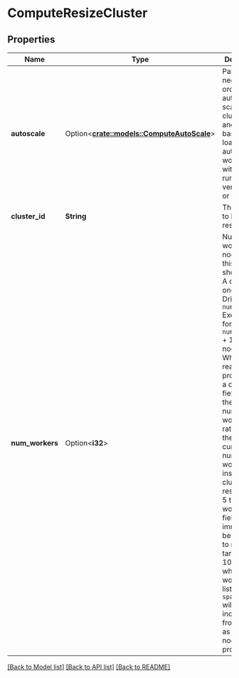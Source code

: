 # ComputeResizeCluster

## Properties

Name | Type | Description | Notes
------------ | ------------- | ------------- | -------------
**autoscale** | Option<[**crate::models::ComputeAutoScale**](ComputeAutoScale.md)> | Parameters needed in order to automatically scale clusters up and down based on load. Note: autoscaling works best with DB runtime versions 3.0 or later. | [optional]
**cluster_id** | **String** | The cluster to be resized. | 
**num_workers** | Option<**i32**> | Number of worker nodes that this cluster should have. A cluster has one Spark Driver and `num_workers` Executors for a total of `num_workers` + 1 Spark nodes.  Note: When reading the properties of a cluster, this field reflects the desired number of workers rather than the actual current number of workers. For instance, if a cluster is resized from 5 to 10 workers, this field will immediately be updated to reflect the target size of 10 workers, whereas the workers listed in `spark_info` will gradually increase from 5 to 10 as the new nodes are provisioned. | [optional]

[[Back to Model list]](../README.md#documentation-for-models) [[Back to API list]](../README.md#documentation-for-api-endpoints) [[Back to README]](../README.md)


